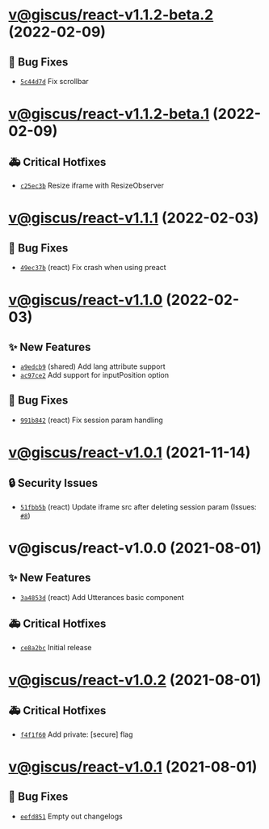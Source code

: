# [v@giscus/react-v1.1.2-beta.2](https://github.com/giscus/giscus-component/compare/@giscus/react-v1.1.2-beta.1...@giscus/react-v1.1.2-beta.2) (2022-02-09)

## 🐛 Bug Fixes
- [`5c44d7d`](https://github.com/giscus/giscus-component/commit/5c44d7d)   Fix scrollbar

# [v@giscus/react-v1.1.2-beta.1](https://github.com/giscus/giscus-component/compare/@giscus/react-v1.1.1...@giscus/react-v1.1.2-beta.1) (2022-02-09)

## 🚑 Critical Hotfixes
- [`c25ec3b`](https://github.com/giscus/giscus-component/commit/c25ec3b)   Resize iframe with ResizeObserver

# [v@giscus/react-v1.1.1](https://github.com/giscus/giscus-component/compare/@giscus/react-v1.1.0...@giscus/react-v1.1.1) (2022-02-03)

## 🐛 Bug Fixes
- [`49ec37b`](https://github.com/giscus/giscus-component/commit/49ec37b)  (react) Fix crash when using preact

# [v@giscus/react-v1.1.0](https://github.com/giscus/giscus-component/compare/@giscus/react-v1.0.1...@giscus/react-v1.1.0) (2022-02-03)

## ✨ New Features
- [`a9edcb9`](https://github.com/giscus/giscus-component/commit/a9edcb9)  (shared) Add lang attribute support 
- [`ac97ce2`](https://github.com/giscus/giscus-component/commit/ac97ce2)   Add support for inputPosition option 

## 🐛 Bug Fixes
- [`991b842`](https://github.com/giscus/giscus-component/commit/991b842)  (react) Fix session param handling

# [v@giscus/react-v1.0.1](https://github.com/giscus/giscus-component/compare/@giscus/react-v1.0.0...@giscus/react-v1.0.1) (2021-11-14)

## 🔒 Security Issues
- [`51fbb5b`](https://github.com/giscus/giscus-component/commit/51fbb5b)  (react) Update iframe src after deleting session param (Issues: [`#8`](https://github.com/giscus/giscus-component/issues/8))

# v@giscus/react-v1.0.0 (2021-08-01)

## ✨ New Features
- [`3a4853d`](https://github.com/giscus/giscus-component/commit/3a4853d)  (react) Add Utterances basic component 

## 🚑 Critical Hotfixes
- [`ce8a2bc`](https://github.com/giscus/giscus-component/commit/ce8a2bc)   Initial release

# [v@giscus/react-v1.0.2](https://github.com/giscus/giscus-component/compare/@giscus/react-v1.0.1...@giscus/react-v1.0.2) (2021-08-01)

## 🚑 Critical Hotfixes
- [`f4f1f60`](https://github.com/giscus/giscus-component/commit/f4f1f60)   Add private: [secure] flag

# [v@giscus/react-v1.0.1](https://github.com/giscus/giscus-component/compare/@giscus/react-v1.0.0...@giscus/react-v1.0.1) (2021-08-01)

## 🐛 Bug Fixes
- [`eefd851`](https://github.com/giscus/giscus-component/commit/eefd851)   Empty out changelogs

